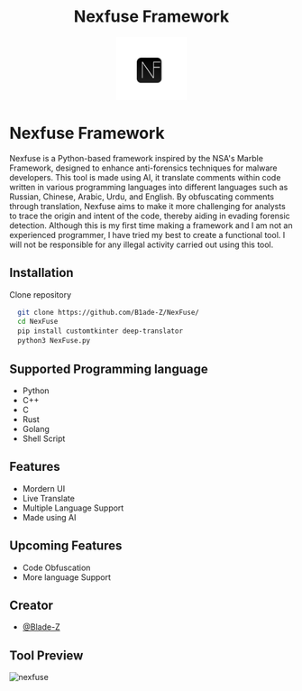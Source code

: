 <div align="center">
  <h1>Nexfuse Framework</h1>
  <img width="125px" src="assets/nexfuse.png" />
  <br/>
</div>


# Nexfuse Framework

Nexfuse is a Python-based framework inspired by the NSA's Marble Framework, designed to enhance anti-forensics techniques for malware developers. This tool is made using AI, it translate comments within code written in various programming languages into different languages such as Russian, Chinese, Arabic, Urdu, and English. By obfuscating comments through translation, Nexfuse aims to make it more challenging for analysts to trace the origin and intent of the code, thereby aiding in evading forensic detection. Although this is my first time making a framework and I am not an experienced programmer, I have tried my best to create a functional tool. I will not be responsible for any illegal activity carried out using this tool.

## Installation

Clone repository 

```bash
  git clone https://github.com/B1ade-Z/NexFuse/
  cd NexFuse
  pip install customtkinter deep-translator
  python3 NexFuse.py
```

## Supported Programming language

- Python
- C++
- C
- Rust
- Golang
- Shell Script

## Features

- Mordern UI
- Live Translate
- Multiple Language Support
- Made using AI

## Upcoming Features

- Code Obfuscation
- More language Support

## Creator

- [@Blade-Z](https://www.github.com/B1ade-Z)


## Tool Preview

![nexfuse](https://github.com/B1ade-Z/NexFuse/assets/164549057/bb77f239-b99f-47cd-a0e4-f90c709c2667)


